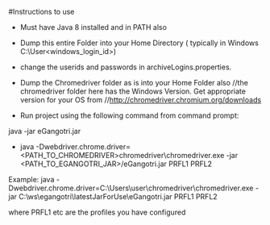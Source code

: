 #Instructions to use

- Must have Java 8 installed and in PATH also

- Dump this entire Folder into your Home Directory ( typically in Windows C:\User\<windows_login_id>)

- change the userids and passwords in archiveLogins.properties.

- Dump the Chromedriver folder as is into your Home Folder also
//the chromedriver folder here has the Windows Version. Get appropriate version for your OS from
//http://chromedriver.chromium.org/downloads

- Run project using the following command from command prompt:

java -jar eGangotri.jar 

 - java -Dwebdriver.chrome.driver=<PATH_TO_CHROMEDRIVER>chromedriver\chromedriver.exe -jar <PATH_TO_EGANGOTRI_JAR>/eGangotri.jar PRFL1 PRFL2
  
  Example:
   java -Dwebdriver.chrome.driver=C:\Users\user\chromedriver\chromedriver.exe -jar C:\ws\egangotri\latestJarForUse\eGangotri.jar PRFL1 PRFL2
  
where PRFL1 etc are the profiles you have configured

